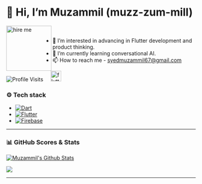 # 👋 Hi, I’m Muzammil (muzz-zum-mill)

<img align="left" height="120" alt="hire me" src="https://user-images.githubusercontent.com/74038190/240815616-7b282ec6-fcc3-4600-90a7-2c3140549f58.gif">
<br>

- 👀 I’m interested in advancing in Flutter development and product thinking.
- 🌱 I’m currently learning conversational AI.
- 📫 How to reach me - syedmuzammil67@gmail.com

<!---
muzammil-git/muzammil-git is a ✨ special ✨ repository because its `README.md` (this file) appears on your GitHub profile.
You can click the Preview link to take a look at your changes.
--->




![Profile Visits](https://komarev.com/ghpvc/?username=muzammil-git) &nbsp; &nbsp; <img alt="flutter developer" src="https://emojis.slackmojis.com/emojis/images/1621024394/39092/cat-roll.gif?1621024394" width="28" />

### ⚙️ Tech stack  
  
+ [![Dart](https://img.shields.io/badge/-Dart-05122A?style=flat&logo=dart&logoColor=blue)](https://dart.dev/)  
+ [![Flutter](https://img.shields.io/badge/-Flutter-05122A?style=flat&logo=flutter&logoColor=blue)](http://flutter.dev/)  
+ [![Firebase](https://img.shields.io/badge/Firebase-ffffff?style=flat&logo=firebase&logoColor=%23ffcd35)](http://flutter.dev/)



  

---  


### 📊 GitHub Scores & Stats   
  
[![Muzammil's Github Stats](https://github-readme-stats.vercel.app/api?username=muzammil-git&count_private=true&theme=dark&show_icons=true)](https://github.com/muzammil-git) 

![](https://github-readme-streak-stats.herokuapp.com/?user=HassanButt2019&theme=dark&hide_border=false)<br/>


---  
